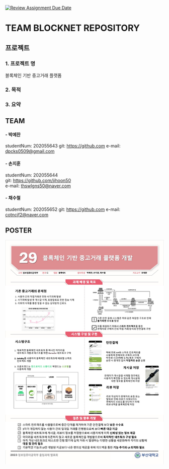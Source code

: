 [![Review Assignment Due Date](https://classroom.github.com/assets/deadline-readme-button-24ddc0f5d75046c5622901739e7c5dd533143b0c8e959d652212380cedb1ea36.svg)](https://classroom.github.com/a/fnZ3vxy8)

# TEAM BLOCKNET REPOSITORY
 ## 프로젝트
  ### 1. 프로젝트 명
  블록체인 기반 중고거래 플랫폼
  ### 2. 목적
  
  ### 3. 요약 

## TEAM
  #### - 박예찬   
   studentNum:  202055643
   git: https://github.com
   e-mail: dpcks0509@gmail.com
     
  #### - 손지훈  
   studentNum: 202055644  
   git: https://github.com/jihoon50  
   e-mail: thswlgns50@naver.com  
     
  #### - 채수철  
   studentNum: 202055652
   git: https://github.com
   e-mail: cotncjf2@naver.com

## POSTER
![figure](/images/capstone_poster.jpg)
